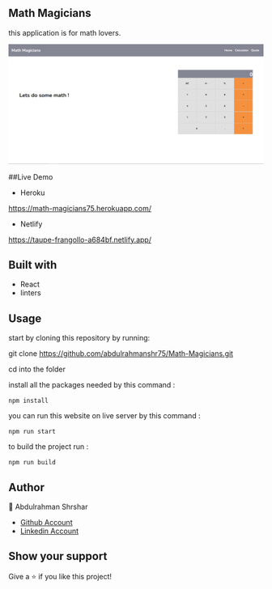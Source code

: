 ## Math Magicians

this application is for math lovers.

![screenshot](images/screenshot.png)

##Live Demo

- Heroku

https://math-magicians75.herokuapp.com/

- Netlify

https://taupe-frangollo-a684bf.netlify.app/

## Built with

- React
- linters

## Usage

start by cloning this repository by running:

git clone https://github.com/abdulrahmanshr75/Math-Magicians.git

cd into the folder

install all the packages needed by this command :

```
npm install
```

you can run this website on live server by this command :

```
npm run start
```

to build the project run :

```
npm run build
```

## Author

👤 Abdulrahman Shrshar

- [Github Account](https://github.com/abdulrahmanshr75)
- [Linkedin Account](https://www.linkedin.com/in/abdulrahman-shrshar-721144161/)

## Show your support

Give a ⭐️ if you like this project!
